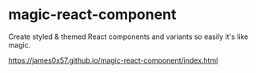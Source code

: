 # magic-react-component
Create styled &amp; themed React components and variants so easily it's like magic.

https://james0x57.github.io/magic-react-component/index.html
